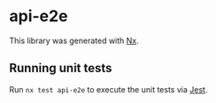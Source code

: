 # api-e2e

This library was generated with [Nx](https://nx.dev).

## Running unit tests

Run `nx test api-e2e` to execute the unit tests via [Jest](https://jestjs.io).
